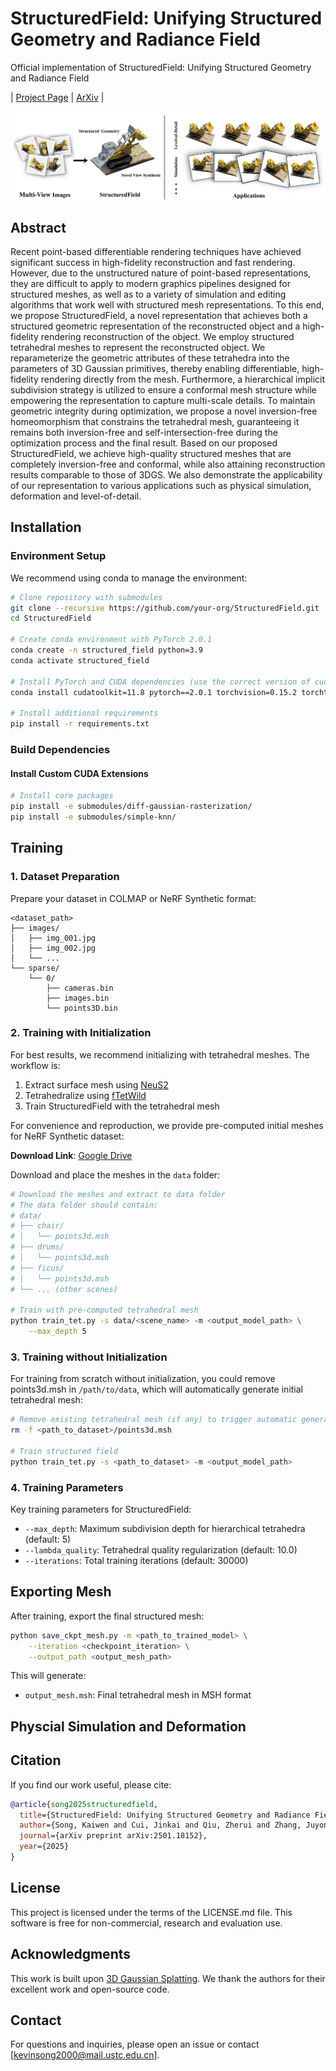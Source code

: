 # StructuredField: Unifying Structured Geometry and Radiance Field

Official implementation of StructuredField: Unifying Structured Geometry and Radiance Field

| [Project Page](https://structuredfield.github.io/) | [ArXiv](https://arxiv.org/abs/2501.18152) |

![Teaser image](assets/teaser2.jpg)

## Abstract

Recent point-based differentiable rendering techniques have achieved significant success in high-fidelity reconstruction and fast rendering. However, due to the unstructured nature of point-based representations, they are difficult to apply to modern graphics pipelines designed for structured meshes, as well as to a variety of simulation and editing algorithms that work well with structured mesh representations. To this end, we propose StructuredField, a novel representation that achieves both a structured geometric representation of the reconstructed object and a high-fidelity rendering reconstruction of the object. We employ structured tetrahedral meshes to represent the reconstructed object. We reparameterize the geometric attributes of these tetrahedra into the parameters of 3D Gaussian primitives, thereby enabling differentiable, high-fidelity rendering directly from the mesh. Furthermore, a hierarchical implicit subdivision strategy is utilized to ensure a conformal mesh structure while empowering the representation to capture multi-scale details. To maintain geometric integrity during optimization, we propose a novel inversion-free homeomorphism that constrains the tetrahedral mesh, guaranteeing it remains both inversion-free and self-intersection-free during the optimization process and the final result. Based on our proposed StructuredField, we achieve high-quality structured meshes that are completely inversion-free and conformal, while also attaining reconstruction results comparable to those of 3DGS. We also demonstrate the applicability of our representation to various applications such as physical simulation, deformation and level-of-detail.


## Installation

### Environment Setup

We recommend using conda to manage the environment:

```bash
# Clone repository with submodules
git clone --recursive https://github.com/your-org/StructuredField.git
cd StructuredField

# Create conda environment with PyTorch 2.0.1
conda create -n structured_field python=3.9
conda activate structured_field

# Install PyTorch and CUDA dependencies (use the correct version of cuda for your system)
conda install cudatoolkit=11.8 pytorch==2.0.1 torchvision=0.15.2 torchtriton=2.0.0 -c pytorch -c nvidia

# Install additional requirements
pip install -r requirements.txt
```

### Build Dependencies

#### Install Custom CUDA Extensions
```bash
# Install core packages
pip install -e submodules/diff-gaussian-rasterization/
pip install -e submodules/simple-knn/
```

## Training

### 1. Dataset Preparation

Prepare your dataset in COLMAP or NeRF Synthetic format:
```
<dataset_path>
├── images/
│   ├── img_001.jpg
│   ├── img_002.jpg
│   └── ...
└── sparse/
    └── 0/
        ├── cameras.bin
        ├── images.bin
        └── points3D.bin
```

### 2. Training with Initialization

For best results, we recommend initializing with tetrahedral meshes. The workflow is:
1. Extract surface mesh using [NeuS2](https://github.com/19reborn/NeuS2/)
2. Tetrahedralize using [fTetWild](https://github.com/wildmeshing/fTetWild)
3. Train StructuredField with the tetrahedral mesh

For convenience and reproduction, we provide pre-computed initial meshes for NeRF Synthetic dataset:

**Download Link**: [Google Drive]([https://drive.google.com/drive/folders/YOUR_FOLDER_ID](https://drive.google.com/drive/folders/1ojsiu5HVeb6nz1Wj-Lite34avnJ6_ktW?usp=share_link))

Download and place the meshes in the `data` folder:

```bash
# Download the meshes and extract to data folder
# The data folder should contain:
# data/
# ├── chair/
# │   └── points3d.msh
# ├── drums/
# │   └── points3d.msh
# ├── ficus/
# │   └── points3d.msh
# └── ... (other scenes)

# Train with pre-computed tetrahedral mesh
python train_tet.py -s data/<scene_name> -m <output_model_path> \
    --max_depth 5
```

### 3. Training without Initialization

For training from scratch without initialization, you could remove points3d.msh in `/path/to/data`, which will automatically generate initial tetrahedral mesh:

```bash
# Remove existing tetrahedral mesh (if any) to trigger automatic generation
rm -f <path_to_dataset>/points3d.msh

# Train structured field
python train_tet.py -s <path_to_dataset> -m <output_model_path> 

```

### 4. Training Parameters

Key training parameters for StructuredField:

- `--max_depth`: Maximum subdivision depth for hierarchical tetrahedra (default: 5)
- `--lambda_quality`: Tetrahedral quality regularization (default: 10.0)
- `--iterations`: Total training iterations (default: 30000)


## Exporting Mesh

After training, export the final structured mesh:

```bash
python save_ckpt_mesh.py -m <path_to_trained_model> \
    --iteration <checkpoint_iteration> \
    --output_path <output_mesh_path>
```

This will generate:
- `output_mesh.msh`: Final tetrahedral mesh in MSH format


## Physcial Simulation and Deformation






## Citation

If you find our work useful, please cite:

```bibtex
@article{song2025structuredfield,
  title={StructuredField: Unifying Structured Geometry and Radiance Field},
  author={Song, Kaiwen and Cui, Jinkai and Qiu, Zherui and Zhang, Juyong},
  journal={arXiv preprint arXiv:2501.18152},
  year={2025}
}
```

## License

This project is licensed under the terms of the LICENSE.md file. This software is free for non-commercial, research and evaluation use.

## Acknowledgments

This work is built upon [3D Gaussian Splatting](https://github.com/graphdeco-inria/gaussian-splatting). We thank the authors for their excellent work and open-source code.

## Contact

For questions and inquiries, please open an issue or contact [kevinsong2000@mail.ustc.edu.cn].
